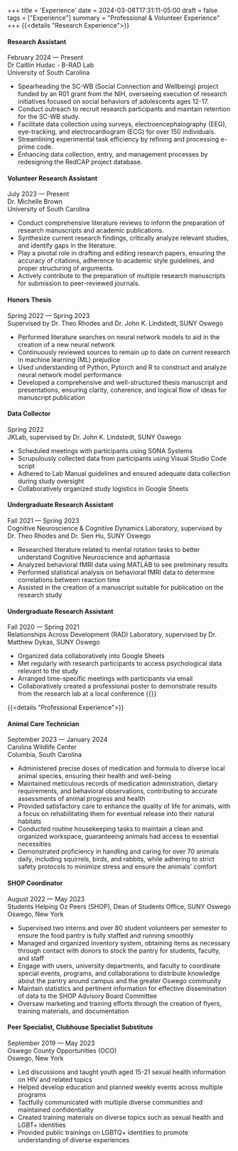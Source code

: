 +++
title = 'Experience'
date = 2024-03-08T17:31:11-05:00
draft = false
tags = ["Experience"]
summary = "Professional & Volunteer Experience"
+++
{{<details "Research Experience">}}

#### Research Assistant

February 2024 — Present </br>
Dr Caitlin Hudac - B-RAD Lab </br>
University of South Carolina</br>
- Spearheading the SC-WB (Social Connection and Wellbeing) project funded by an R01 grant from the NIH, overseeing execution of research initiatives focused on social behaviors of adolescents ages 12-17.
- Conduct outreach to recruit research participants and maintain retention for the SC-WB study.
- Facilitate data collection using surveys, electroencephalography (EEG), eye-tracking, and electrocardiogram (ECG) for over 150 individuals.
- Streamlining experimental task efficiency by refining and processing e-prime code.
- Enhancing data collection, entry, and management processes by redesigning the RedCAP project database.

#### Volunteer Research Assistant

July 2023 — Present</br>
Dr. Michelle Brown </br>
University of South Carolina </br>
- Conduct comprehensive literature reviews to inform the preparation of research manuscripts and academic publications. 
- Synthesize current research findings, critically analyze relevant studies, and identify gaps in the literature.
- Play a pivotal role in drafting and editing research papers, ensuring the accuracy of citations, adherence to academic style guidelines, and proper structuring of arguments. 
- Actively contribute to the preparation of multiple research manuscripts for submission to peer-reviewed journals.

#### Honors Thesis

Spring 2022 — Spring 2023</br>
Supervised by Dr. Theo Rhodes and Dr. John K. Lindstedt, SUNY Oswego</br>
- Performed literature searches on neural network models to aid in the creation of a new neural network
- Continuously reviewed sources to remain up to date on current research in machine learning (ML) prejudice
- Used understanding of Python, Pytorch and R to construct and analyze neural network model performance
- Developed a comprehensive and well-structured thesis manuscript and presentations, ensuring clarity, coherence, and logical flow of ideas for manuscript publication

#### Data Collector

Spring 2022 </br>
JKLab, supervised by Dr. John K. Lindstedt, SUNY Oswego</br>
- Scheduled meetings with participants using SONA Systems
- Scrupulously collected data from participants using Visual Studio Code script
- Adhered to Lab Manual guidelines and ensured adequate data collection during study oversight
- Collaboratively organized study logistics in Google Sheets

#### Undergraduate Research Assistant

Fall 2021 — Spring 2023</br>
Cognitive Neuroscience & Cognitive Dynamics Laboratory, supervised by Dr. Theo Rhodes and Dr. Sien Hu, SUNY Oswego</br>
- Researched literature related to mental rotation tasks to better understand Cognitive Neuroscience and aphantasia
- Analyzed behavioral fMRI data using MATLAB to see preliminary results
- Performed statistical analysis on behavioral fMRI data to determine correlations between reaction time
- Assisted in the creation of a manuscript suitable for publication on the research study

#### Undergraduate Research Assistant

Fall 2020 — Spring 2021</br>
Relationships Across Development (RAD) Laboratory, supervised by Dr. Matthew Dykas, SUNY Oswego</br>
- Organized data collaboratively into Google Sheets 
- Met regularly with research participants to access psychological data relevant to the study
- Arranged time-specific meetings with participants via email
- Collaboratively created a professional poster to demonstrate results from the research lab at a local conference
{{</details>}}

{{<details "Professional Experience">}}
#### Animal Care Technician

September 2023 — January 2024 </br>
Carolina Wildlife Center</br>Columbia, South Carolina</br>
- Administered precise doses of medication and formula to diverse local animal species, ensuring their health and well-being
- Maintained meticulous records of medication administration, dietary requirements, and behavioral observations, contributing to accurate assessments of animal progress and health
- Provided satisfactory care to enhance the quality of life for animals, with a focus on rehabilitating them for eventual release into their natural habitats
- Conducted routine housekeeping tasks to maintain a clean and organized workspace, guaranteeing animals had access to essential necessities
- Demonstrated proficiency in handling and caring for over 70 animals daily, including squirrels, birds, and rabbits, while adhering to strict safety protocols to minimize stress and ensure the animals' comfort

#### SHOP Coordinator

August 2022 — May 2023</br>
Students Helping Oz Peers (SHOP), Dean of Students Office, SUNY Oswego</br>Oswego, New York</br>
- Supervised two interns and over 80 student volunteers per semester to ensure the food pantry is fully staffed and running smoothly
- Managed and organized inventory system, obtaining items as necessary through contact with donors to stock the pantry for students, faculty, and staff
- Engage with users, university departments, and faculty to coordinate special events, programs, and collaborations to distribute knowledge about the pantry around campus and the greater Oswego community
- Maintain statistics and pertinent information for effective dissemination of data to the SHOP Advisory Board Committee
- Oversaw marketing and training efforts through the creation of flyers, training materials, and documentation

#### Peer Specialist, Clubhouse Specialist Substitute

September 2019 — May 2023</br>
Oswego County Opportunities (OCO)</br> Oswego, New York</br>
- Led discussions and taught youth aged 15-21 sexual health information on HIV and related topics
- Helped develop education and planned weekly events across multiple programs
- Tactfully communicated with multiple diverse communities and maintained confidentiality
- Created training materials on diverse topics such as sexual health and LGBT+ identities
- Provided public trainings on LGBTQ+ identities to promote understanding of diverse experiences